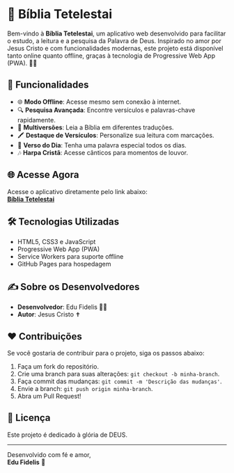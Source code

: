 # 📖 Bíblia Tetelestai  

Bem-vindo à **Bíblia Tetelestai**, um aplicativo web desenvolvido para facilitar o estudo, a leitura e a pesquisa da Palavra de Deus. Inspirado no amor por Jesus Cristo e com funcionalidades modernas, este projeto está disponível tanto online quanto offline, graças à tecnologia de Progressive Web App (PWA). 🙏✨  

## 🚀 Funcionalidades  

- 🌐 **Modo Offline**: Acesse mesmo sem conexão à internet.  
- 🔍 **Pesquisa Avançada**: Encontre versículos e palavras-chave rapidamente.  
- 📖 **Multiversões**: Leia a Bíblia em diferentes traduções.  
- 🖍️ **Destaque de Versículos**: Personalize sua leitura com marcações.  
- 📆 **Verso do Dia**: Tenha uma palavra especial todos os dias.  
- 🎶 **Harpa Cristã**: Acesse cânticos para momentos de louvor.  

## 🌐 Acesse Agora  
Acesse o aplicativo diretamente pelo link abaixo:  
[**Bíblia Tetelestai**](https://biblia-tetelestai.github.io/bibliatetelestai/biblia-tetelestai.html)  

## 🛠️ Tecnologias Utilizadas  

- HTML5, CSS3 e JavaScript  
- Progressive Web App (PWA)  
- Service Workers para suporte offline  
- GitHub Pages para hospedagem  

## ✍️ Sobre os Desenvolvedores  

- **Desenvolvedor**: Edu Fidelis 👨‍💻  
- **Autor**: Jesus Cristo ✝️  

## ❤️ Contribuições  

Se você gostaria de contribuir para o projeto, siga os passos abaixo:  

1. Faça um fork do repositório.  
2. Crie uma branch para suas alterações: `git checkout -b minha-branch`.  
3. Faça commit das mudanças: `git commit -m 'Descrição das mudanças'`.  
4. Envie a branch: `git push origin minha-branch`.  
5. Abra um Pull Request!  

## 📜 Licença  

Este projeto é dedicado à glória de DEUS.  

---

Desenvolvido com fé e amor,  
**Edu Fidelis** 🙌  
